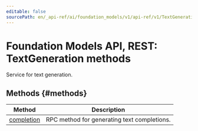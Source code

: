 ```yaml
---
editable: false
sourcePath: en/_api-ref/ai/foundation_models/v1/api-ref/v1/TextGeneration/index.md
---
```


# Foundation Models API, REST: TextGeneration methods
Service for text generation.

## Methods {#methods}
Method | Description
--- | ---
[completion](completion.md) | RPC method for generating text completions.
